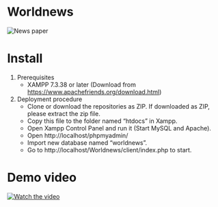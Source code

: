 # Worldnews
 ![News paper](https://i.pinimg.com/originals/68/a7/01/68a7018d710af9709fbcda7ce2622fda.png)
# Install
  1. Prerequisites
     - XAMPP 7.3.38 or later (Download from https://www.apachefriends.org/download.html)
  2. Deployment procedure
     - Clone or download the repositories as ZIP. If downloaded as ZIP, please extract the zip file.
     - Copy this file to the folder named “htdocs” in Xampp.
     - Open Xampp Control Panel and run it (Start MySQL and Apache). 
     - Open http://localhost/phpmyadmin/
     - Import new database named “worldnews”.
     - Go to http://localhost/Worldnews/client/index.php to start.
# Demo video
[![Watch the video](https://i.pinimg.com/originals/56/af/3f/56af3fae5d7b06f71dde61e7569aba66.png)](https://www.youtube.com/watch?v=eZBVN4XztJk&t=213s)
